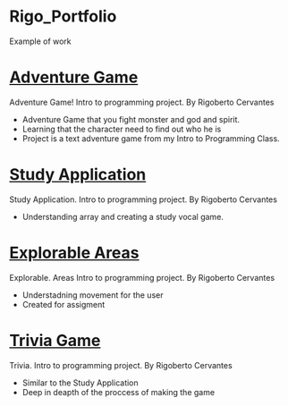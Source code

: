 # Rigo_Portfolio
Example of work

# [Adventure Game](https://github.com/Zerce/Adventure-Game)
Adventure Game! Intro to programming project. By Rigoberto Cervantes
+ Adventure Game that you fight monster and god and spirit.
+ Learning that the character need to find out who he is
+ Project is a text adventure game from my Intro to Programming Class.

# [Study Application](https://github.com/Zerce/Study-Application)
Study Application. Intro to programming project. By Rigoberto Cervantes
+ Understanding array and creating a study vocal game.

# [Explorable Areas](https://github.com/Zerce/Explorable-Areas)
Explorable. Areas Intro to programming project. By Rigoberto Cervantes
+ Understadning movement for the user
+ Created for assigment 

# [Trivia Game](https://github.com/Zerce/Trivia-Game-)
Trivia. Intro to programming project. By Rigoberto Cervantes
+ Similar to the Study Application 
+ Deep in deapth of the proccess of making the game
